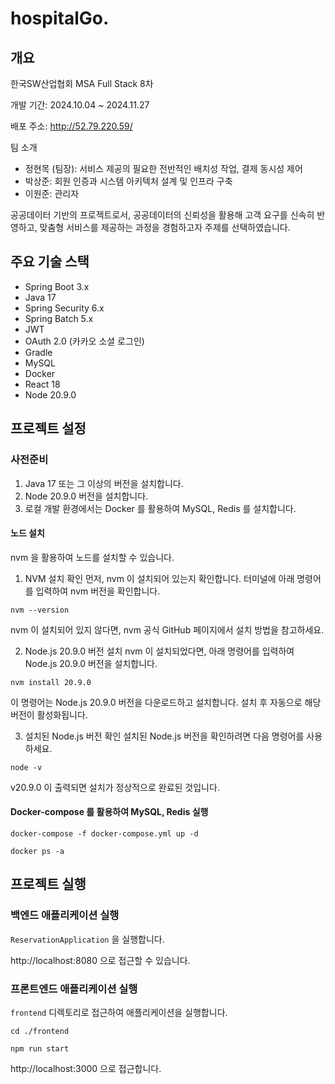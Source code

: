 # hospitalGo.

## 개요
한국SW산업협회
MSA Full Stack 8차

개발 기간: 2024.10.04 ~ 2024.11.27

배포 주소: http://52.79.220.59/

팀 소개
* 정현목 (팀장): 서비스 제공의 필요한 전반적인 배치성 작업, 결제 동시성 제어
* 박상준: 회원 인증과 시스템 아키텍처 설계 및 인프라 구축
* 이원준: 관리자

공공데이터 기반의 프로젝트로서, 공공데이터의 신뢰성을 활용해 고객 요구를 신속히 반영하고, 맞춤형 서비스를 제공하는 과정을 경험하고자 주제를 선택하였습니다.

## 주요 기술 스택
* Spring Boot 3.x
* Java 17
* Spring Security 6.x
* Spring Batch 5.x
* JWT
* OAuth 2.0 (카카오 소셜 로그인)
* Gradle
* MySQL
* Docker
* React 18
* Node 20.9.0

## 프로젝트 설정
### 사전준비
1. Java 17 또는 그 이상의 버전을 설치합니다.
2. Node 20.9.0 버전을 설치합니다.
3. 로컬 개발 환경에서는 Docker 를 활용하여 MySQL, Redis 를 설치합니다.

#### 노드 설치
nvm 을 활용하여 노드를 설치할 수 있습니다.

1. NVM 설치 확인
먼저, nvm 이 설치되어 있는지 확인합니다. 터미널에 아래 명령어를 입력하여 nvm 버전을 확인합니다.
```
nvm --version
```

nvm 이 설치되어 있지 않다면, nvm 공식 GitHub 페이지에서 설치 방법을 참고하세요.

2. Node.js 20.9.0 버전 설치
nvm 이 설치되었다면, 아래 명령어를 입력하여 Node.js 20.9.0 버전을 설치합니다.
```
nvm install 20.9.0
```

이 명령어는 Node.js 20.9.0 버전을 다운로드하고 설치합니다. 설치 후 자동으로 해당 버전이 활성화됩니다.

3. 설치된 Node.js 버전 확인
설치된 Node.js 버전을 확인하려면 다음 명령어를 사용하세요.
```
node -v
```
v20.9.0 이 출력되면 설치가 정상적으로 완료된 것입니다.

#### Docker-compose 를 활용하여 MySQL, Redis 실행
```
docker-compose -f docker-compose.yml up -d

docker ps -a
```
## 프로젝트 실행
### 백엔드 애플리케이션 실행
`ReservationApplication` 을 실행합니다.

http://localhost:8080 으로 접근할 수 있습니다.

### 프론트엔드 애플리케이션 실행
`frontend` 디렉토리로 접근하여 애플리케이션을 실행합니다.

```
cd ./frontend

npm run start
```

http://localhost:3000 으로 접근합니다.

